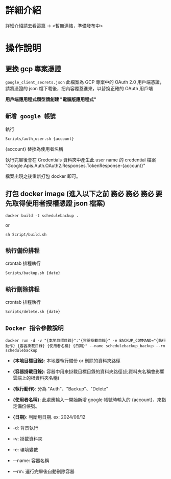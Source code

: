 # 詳細介紹
詳細介紹請去看這篇 -> <暫無連結，準備發布中>

# 操作說明
## 更換 gcp 專案憑證 
`google_client_secrets.json`
此檔案為 GCP 專案中的 OAuth 2.0 用戶端憑證，請將憑證的 json 檔下載後，把內容覆蓋進來，以替換正確的 OAuth 用戶端

**用戶端應用程式類型請創建 "電腦版應用程式"**

## `新增 google 帳號`

執行 
```
Scripts/auth_user.sh {account}
```

{account} 替換為使用者名稱

執行完畢後會在 Credentials 資料夾中產生此 user name 的 credential 檔案 "Google.Apis.Auth.OAuth2.Responses.TokenResponse-{account}"

檔案出現之後重新打包 docker 即可。

## 打包 docker image (進入以下之前 務必 務必 務必 要先取得使用者授權憑證 json 檔案)
```
docker build -t schedulebackup .
```

or
```
sh Script/build.sh
```


## `執行備份排程`
crontab 排程執行 

```
Scripts/backup.sh {date}
```
## `執行刪除排程`
crontab 排程執行 

```
Scripts/delete.sh {date}
```
## `Docker 指令參數說明`

```
docker run -d -v "{本地目標目錄}":"{容器掛載目錄}" -e BACKUP_COMMAND="{執行動作} {容器掛載目錄} {使用者名稱} {日期}" --name schedulebackup_backup --rm schedulebackup
```

- **{本地目標目錄}**: 本地要執行備份 or 刪除的資料夾路徑

- **{容器掛載目錄}**: 容器中用來掛載目標目錄的資料夾路徑(此資料夾名稱會影響雲端上的根資料夾名稱)

- **{執行動作}**: 分為 "Auth"、"Backup"、"Delete"

- **{使用者名稱}**: 此處應輸入一開始新增 google 帳號時輸入的 {account}，來指定備份帳號。

- **{日期}**: 判斷用日期. ex: 2024/06/12

- -d: 背景執行
- -v: 掛載資料夾
- -e: 環境變數
- --name: 容器名稱
- --rm: 運行完畢後自動刪除容器
